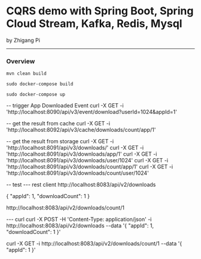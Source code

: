 # CQRS demo with Spring Boot, Spring Cloud Stream, Kafka, Redis, Mysql
by Zhigang Pi

---

### Overview

```
mvn clean build

sudo docker-compose build

sudo docker-compose up
```

-- trigger App Downloaded Event
curl -X GET -i 'http://localhost:8090/api/v3/event/download?userId=1024&appId=1'

-- get the result from cache
curl -X GET -i 'http://localhost:8092/api/v3/cache/downloads/count/app/1'


-- get the result from storage
curl -X GET -i 'http://localhost:8091/api/v3/downloads/'
curl -X GET -i 'http://localhost:8091/api/v3/downloads/app/1'
curl -X GET -i 'http://localhost:8091/api/v3/downloads/user/1024'
curl -X GET -i 'http://localhost:8091/api/v3/downloads/count/app/1'
curl -X GET -i 'http://localhost:8091/api/v3/downloads/count/user/1024'



-- test
--- rest client 
http://localhost:8083/api/v2/downloads

{
  "appId": 1,
  "downloadCount": 1
}

http://localhost:8083/api/v2/downloads/count/1


--- curl
curl -X POST -H 'Content-Type: application/json' -i http://localhost:8083/api/v2/downloads --data '{
  "appId": 1,
  "downloadCount": 1
}'

curl -X GET -i http://localhost:8083/api/v2/downloads/count/1 --data '{
  "appId": 1
}'